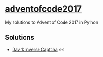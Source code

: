 # [adventofcode2017](http://adventofcode.com/2017/)
My solutions to Advent of Code 2017 in Python

## Solutions
- [Day 1: Inverse Captcha](https://github.com/mfin/adventofcode2017/tree/master/day_01) ⭐️⭐️